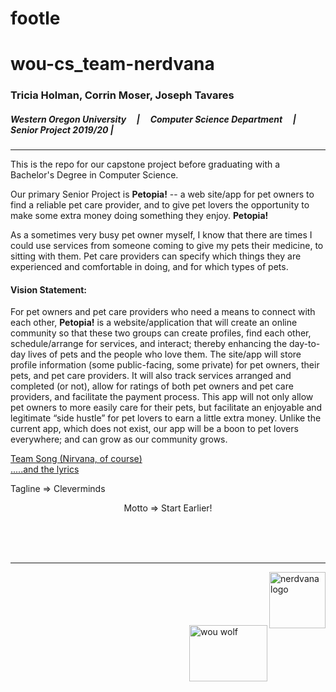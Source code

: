 # footle
# wou-cs_team-nerdvana
### Tricia Holman, Corrin Moser, Joseph Tavares
##### Western Oregon University &nbsp;&nbsp;&nbsp; | &nbsp;&nbsp;&nbsp; Computer Science Department &nbsp;&nbsp;&nbsp; | &nbsp;&nbsp;&nbsp; Senior Project 2019/20   |   
<hr>

This is the repo for our capstone project before graduating with a Bachelor's Degree in Computer Science.

Our primary Senior Project is **Petopia!** -- a web site/app for pet owners to find a reliable pet care provider, and to give pet lovers the opportunity to make some extra money doing something they enjoy.  **Petopia!**

As a sometimes very busy pet owner myself, I know that there are times I could use services from someone coming to give my pets their medicine, to sitting with them.  Pet care providers can specify which things they are experienced and comfortable in doing, and for which types of pets.

#### Vision Statement:
For pet owners and pet care providers who need a means to connect with each other, **Petopia!** is a website/application that will create an online community so that these two groups can create profiles, find each other, schedule/arrange for services, and interact; thereby enhancing the day-to-day lives of pets and the people who love them.  The site/app will store profile information (some public-facing, some private) for pet owners, their pets, and pet care providers.  It will also track services arranged and completed (or not), allow for ratings of both pet owners and pet care providers, and facilitate the payment process.  This app will not only allow pet owners to more easily care for their pets, but facilitate an enjoyable and legitimate “side hustle” for pet lovers to earn a little extra money.  Unlike the current app, which does not exist, our app will be a boon to pet lovers everywhere; and can grow as our community grows.

[Team Song (Nirvana, of course)](https://www.youtube.com/watch?v=_fdYjlAviT8)
<br>
[.....and the lyrics](https://genius.com/Nirvana-territorial-pissings-lyrics)
<br>
<p style="style="text-align: center;">Tagline => Cleverminds</p>
<p style="text-align: center;">Motto =>  Start Earlier!</p>

<br><br><br>
<hr>
<img src="https://stormy9.github.io/nerdvana/TeamNerdvana_Logo.png" alt="nerdvana logo" width="90" height="90" align="right">
<br><br><br><br><br>
<img src="https://stormy9.github.io/nerdvana/WOUWolves.png" alt="wou wolf" width="125" height="90" align="right">

